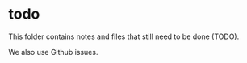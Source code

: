 # todo

This folder contains notes and files that still need to be done (TODO).

We also use Github issues.
